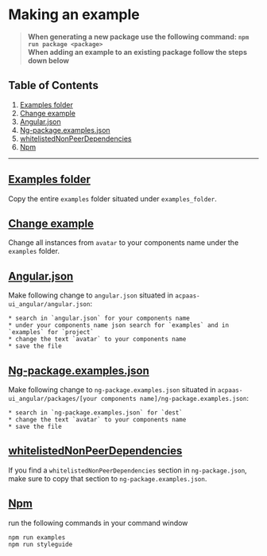 # Making an example

> **When generating a new package use the following command: `npm run package <package>`**<br />
> **When adding an example to an existing package follow the steps down below**

## Table of Contents

1. [Examples folder](#examples)
2. [Change example](#change)
3. [Angular.json](#angularjson)
4. [Ng-package.examples.json](#ngpackageexamplejson)
5. [whitelistedNonPeerDependencies](#whitelistedNonPeerDependencies)
6. [Npm](#npm)

---

## [Examples folder](#examples)

Copy the entire `examples` folder situated under `examples_folder`.

## [Change example](#change)

Change all instances from `avatar` to your components name under the `examples` folder.

## [Angular.json](#angularjson)

Make following change to `angular.json` situated in `acpaas-ui_angular/angular.json`:

```
* search in `angular.json` for your components name
* under your components name json search for `examples` and in `examples` for `project`
* change the text `avatar` to your components name
* save the file
```

## [Ng-package.examples.json](#ngpackageexamplejson)

Make following change to `ng-package.examples.json` situated in `acpaas-ui_angular/packages/[your components name]/ng-package.examples.json`:

```
* search in `ng-package.examples.json` for `dest`
* change the text `avatar` to your components name
* save the file
```

## [whitelistedNonPeerDependencies](#whitelistedNonPeerDependencies)

If you find a `whitelistedNonPeerDependencies` section in `ng-package.json`, make sure to copy that section to `ng-package.examples.json`.

## [Npm](#npm)

run the following commands in your command window

```
npm run examples
npm run styleguide
```

